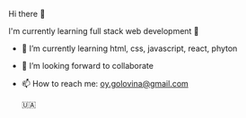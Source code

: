 Hi there 👋

I'm currently learning full stack web development 🌱

- 🌱 I’m currently learning html, css, javascript, react, phyton
- 👯 I’m looking forward to collaborate
- 📫 How to reach me: oy.golovina@gmail.com

	:ukraine:
